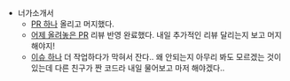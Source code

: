 - 너가소개서
  - [PR 하나](https://github.com/Neogasogaeseo/Naega-Web/pull/235) 올리고 머지했다.
  - [어제 올려놓은 PR](https://github.com/Neogasogaeseo/Naega-Web/pull/234) 리뷰 반영 완료했다. 내일 추가적인 리뷰 달리는지 보고 머지해야지!
  - [이슈 하나](https://github.com/Neogasogaeseo/Naega-Web/issues/224) 더 작업하다가 막혀서 잔다.. 왜 안되는지 아무리 봐도 모르겠는 것이 있는데 다른 친구가 짠 코드라 내일 물어보고 마저 해야겠다.. 
